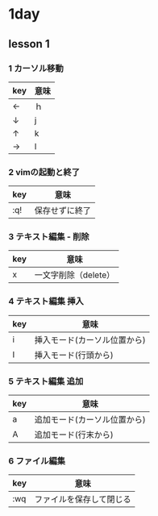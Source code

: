 # 1day

## lesson 1

### 1 カーソル移動

| key | 意味 |
| --- | ---- |
| ←   | ｈ   |
| ↓   | j    |
| ↑   | k    |
| →   | l    |

### 2 vimの起動と終了

| key | 意味           |
| --- | -------------- |
| :q! | 保存せずに終了 |

### 3 テキスト編集 - 削除

| key | 意味                 |
| --- | -------------------- |
| x   | 一文字削除（delete） |

### 4 テキスト編集 挿入

| key | 意味                         |
| --- | ---------------------------- |
| i   | 挿入モード(カーソル位置から) |
| I   | 挿入モード(行頭から)         |

### 5 テキスト編集 追加

| key | 意味                         |
| --- | ---------------------------- |
| a   | 追加モード(カーソル位置から) |
| A   | 追加モード(行末から)         |

### 6 ファイル編集

| key | 意味                     |
| --- | ------------------------ |
| :wq | ファイルを保存して閉じる |


